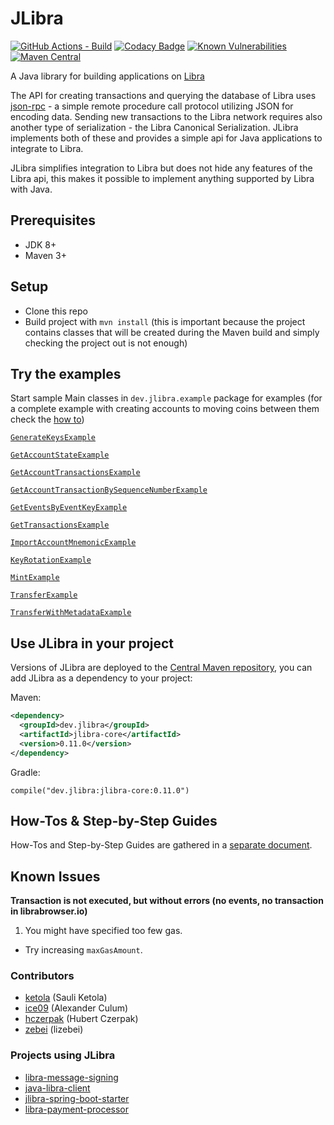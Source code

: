 # JLibra
[![GitHub Actions - Build](https://github.com/ketola/jlibra/workflows/Build/badge.svg)](https://github.com/ketola/jlibra/actions?query=workflow%3ABuild)
[![Codacy Badge](https://api.codacy.com/project/badge/Grade/dd682f23555c48aca137eb4c657d9497)](https://www.codacy.com/app/ketola/jlibra?utm_source=github.com&amp;utm_medium=referral&amp;utm_content=ketola/jlibra&amp;utm_campaign=Badge_Grade)
[![Known Vulnerabilities](https://snyk.io/test/github/ketola/jlibra/badge.svg?targetFile=jlibra-core%2Fpom.xml)](https://snyk.io/test/github/ketola/jlibra?targetFile=jlibra-core%2Fpom.xml)
[![Maven Central](https://img.shields.io/maven-central/v/dev.jlibra/jlibra-core?color=%232ECC71&style=plastic)](https://search.maven.org/search?q=g:dev.jlibra)
 
A Java library for building applications on [Libra](https://libra.org/)

The API for creating transactions and querying the database of Libra uses [json-rpc](https://www.jsonrpc.org/specification) - a simple remote procedure call protocol utilizing JSON for encoding data. Sending new transactions to the Libra network requires also another type of serialization - the Libra Canonical Serialization. JLibra implements both of these and provides a simple api for Java applications to integrate to Libra.

JLibra simplifies integration to Libra but does not hide any features of the Libra api, this makes it possible to implement anything supported by Libra with Java. 

## Prerequisites

*   JDK 8+ 
*   Maven 3+ 

## Setup

*   Clone this repo 
*   Build project with `mvn install` (this is important because the project contains classes that will be created during the Maven build and simply checking the project out is not enough)

## Try the examples

Start sample Main classes in `dev.jlibra.example` package for examples (for a complete example with creating accounts to moving coins between them check the [how to](https://github.com/ketola/jlibra/blob/master/docs/HOWTO.md))

[`GenerateKeysExample`](jlibra-examples/src/main/java/dev/jlibra/example/GenerateKeysExample.java)

[`GetAccountStateExample`](jlibra-examples/src/main/java/dev/jlibra/example/GetAccountStateExample.java)

[`GetAccountTransactionsExample`](jlibra-examples/src/main/java/dev/jlibra/example/GetAccountTransactionsExample.java)

[`GetAccountTransactionBySequenceNumberExample`](jlibra-examples/src/main/java/dev/jlibra/example/GetAccountTransactionBySequenceNumberExample.java)

[`GetEventsByEventKeyExample`](jlibra-examples/src/main/java/dev/jlibra/example/GetEventsByEventKeyExample.java)

[`GetTransactionsExample`](jlibra-examples/src/main/java/dev/jlibra/example/GetTransactionsExample.java)

[`ImportAccountMnemonicExample`](jlibra-examples/src/main/java/dev/jlibra/example/ImportAccountMnemonicExample.java)

[`KeyRotationExample`](jlibra-examples/src/main/java/dev/jlibra/example/KeyRotationExample.java)

[`MintExample`](jlibra-examples/src/main/java/dev/jlibra/example/MintExample.java)

[`TransferExample`](jlibra-examples/src/main/java/dev/jlibra/example/TransferExample.java)

[`TransferWithMetadataExample`](jlibra-examples/src/main/java/dev/jlibra/example/TransferWithMetadataExample.java)


## Use JLibra in your project

Versions of JLibra are deployed to the [Central Maven repository](https://search.maven.org/), you can add JLibra as a dependency to your project:

Maven:
```xml
<dependency>
  <groupId>dev.jlibra</groupId>
  <artifactId>jlibra-core</artifactId>
  <version>0.11.0</version>
</dependency>
```

Gradle:

`compile("dev.jlibra:jlibra-core:0.11.0")`

## How-Tos & Step-by-Step Guides

How-Tos and Step-by-Step Guides are gathered in a [separate document](docs/HOWTO.md).

## Known Issues

**Transaction is not executed, but without errors (no events, no transaction in librabrowser.io)**

1.   You might have specified too few gas.  
 *   Try increasing `maxGasAmount`. 
   
### Contributors
*   [ketola](https://github.com/ketola) (Sauli Ketola) 
*   [ice09](https://github.com/ice09) (Alexander Culum)
*   [hczerpak](https://github.com/hczerpak) (Hubert Czerpak)
*   [zebei](https://github.com/zebei) (lizebei)
   
### Projects using JLibra
*   [libra-message-signing](https://github.com/ice09/libra-message-signing) 
*   [java-libra-client](https://github.com/ice09/java-libra-client) 
*   [jlibra-spring-boot-starter](https://github.com/ice09/jlibra-spring-boot-starter) 
*   [libra-payment-processor](https://github.com/ice09/libra-payment-processor) 

